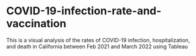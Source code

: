 # COVID-19-infection-rate-and-vaccination <this is a copy of read me>
This is a visual analysis of the rates of COVID-19 infection, hospitalization, and death in California between Feb 2021 and March 2022 using Tableau 
